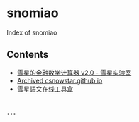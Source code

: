 # snomiao

Index of snomiao

## Contents

- [雪星的金融数学计算器 v2.0 - 雪星实验室](https://snomiao.github.io/fimath-calc/#f-)
- [Archived csnowstar.github.io](https://snomiao.github.io/csnowstar.github.io/)
- [雪星語文在线工具盒](https://snomiao.github.io/yuwen-box/)

## ...

